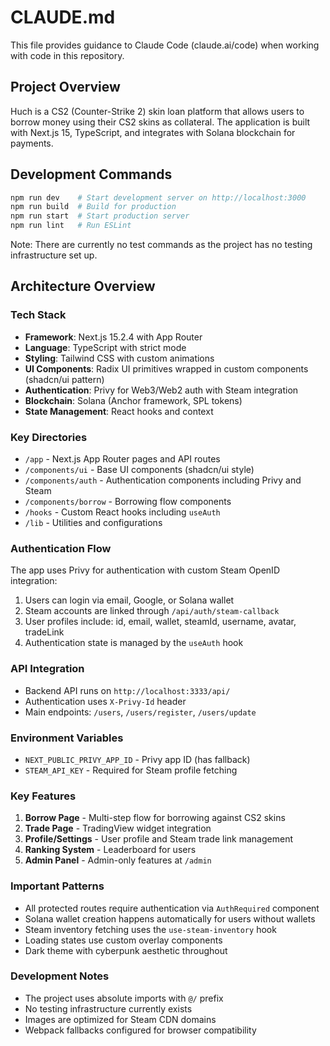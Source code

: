 # CLAUDE.md

This file provides guidance to Claude Code (claude.ai/code) when working with code in this repository.

## Project Overview

Huch is a CS2 (Counter-Strike 2) skin loan platform that allows users to borrow money using their CS2 skins as collateral. The application is built with Next.js 15, TypeScript, and integrates with Solana blockchain for payments.

## Development Commands

```bash
npm run dev    # Start development server on http://localhost:3000
npm run build  # Build for production
npm run start  # Start production server
npm run lint   # Run ESLint
```

Note: There are currently no test commands as the project has no testing infrastructure set up.

## Architecture Overview

### Tech Stack
- **Framework**: Next.js 15.2.4 with App Router
- **Language**: TypeScript with strict mode
- **Styling**: Tailwind CSS with custom animations
- **UI Components**: Radix UI primitives wrapped in custom components (shadcn/ui pattern)
- **Authentication**: Privy for Web3/Web2 auth with Steam integration
- **Blockchain**: Solana (Anchor framework, SPL tokens)
- **State Management**: React hooks and context

### Key Directories
- `/app` - Next.js App Router pages and API routes
- `/components/ui` - Base UI components (shadcn/ui style)
- `/components/auth` - Authentication components including Privy and Steam
- `/components/borrow` - Borrowing flow components
- `/hooks` - Custom React hooks including `useAuth`
- `/lib` - Utilities and configurations

### Authentication Flow
The app uses Privy for authentication with custom Steam OpenID integration:
1. Users can login via email, Google, or Solana wallet
2. Steam accounts are linked through `/api/auth/steam-callback`
3. User profiles include: id, email, wallet, steamId, username, avatar, tradeLink
4. Authentication state is managed by the `useAuth` hook

### API Integration
- Backend API runs on `http://localhost:3333/api/`
- Authentication uses `X-Privy-Id` header
- Main endpoints: `/users`, `/users/register`, `/users/update`

### Environment Variables
- `NEXT_PUBLIC_PRIVY_APP_ID` - Privy app ID (has fallback)
- `STEAM_API_KEY` - Required for Steam profile fetching

### Key Features
1. **Borrow Page** - Multi-step flow for borrowing against CS2 skins
2. **Trade Page** - TradingView widget integration
3. **Profile/Settings** - User profile and Steam trade link management
4. **Ranking System** - Leaderboard for users
5. **Admin Panel** - Admin-only features at `/admin`

### Important Patterns
- All protected routes require authentication via `AuthRequired` component
- Solana wallet creation happens automatically for users without wallets
- Steam inventory fetching uses the `use-steam-inventory` hook
- Loading states use custom overlay components
- Dark theme with cyberpunk aesthetic throughout

### Development Notes
- The project uses absolute imports with `@/` prefix
- No testing infrastructure currently exists
- Images are optimized for Steam CDN domains
- Webpack fallbacks configured for browser compatibility